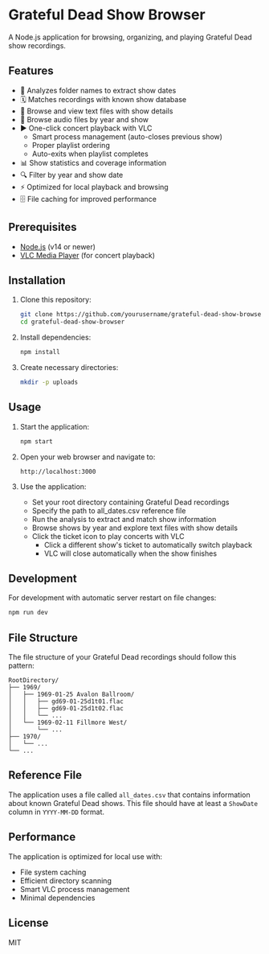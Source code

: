 # Grateful Dead Show Browser

A Node.js application for browsing, organizing, and playing Grateful Dead show recordings.

## Features

- 📁 Analyzes folder names to extract show dates
- 🗓️ Matches recordings with known show database
- 📝 Browse and view text files with show details
- 🎵 Browse audio files by year and show
- ▶️ One-click concert playback with VLC
  - Smart process management (auto-closes previous show)
  - Proper playlist ordering
  - Auto-exits when playlist completes
- 📊 Show statistics and coverage information
- 🔍 Filter by year and show date
- ⚡ Optimized for local playback and browsing
- 🗄️ File caching for improved performance

## Prerequisites

- [Node.js](https://nodejs.org/) (v14 or newer)
- [VLC Media Player](https://www.videolan.org/vlc/) (for concert playback)

## Installation

1. Clone this repository:
   ```bash
   git clone https://github.com/yourusername/grateful-dead-show-browser.git
   cd grateful-dead-show-browser
   ```

2. Install dependencies:
   ```bash
   npm install
   ```

3. Create necessary directories:
   ```bash
   mkdir -p uploads
   ```

## Usage

1. Start the application:
   ```bash
   npm start
   ```

2. Open your web browser and navigate to:
   ```
   http://localhost:3000
   ```

3. Use the application:
   - Set your root directory containing Grateful Dead recordings
   - Specify the path to all_dates.csv reference file
   - Run the analysis to extract and match show information
   - Browse shows by year and explore text files with show details
   - Click the ticket icon to play concerts with VLC
     - Click a different show's ticket to automatically switch playback
     - VLC will close automatically when the show finishes

## Development

For development with automatic server restart on file changes:

```bash
npm run dev
```

## File Structure

The file structure of your Grateful Dead recordings should follow this pattern:

```
RootDirectory/
├── 1969/
│   ├── 1969-01-25 Avalon Ballroom/
│   │   ├── gd69-01-25d1t01.flac
│   │   ├── gd69-01-25d1t02.flac
│   │   └── ...
│   └── 1969-02-11 Fillmore West/
│       └── ...
├── 1970/
│   └── ...
└── ...
```

## Reference File

The application uses a file called `all_dates.csv` that contains information about known Grateful Dead shows. This file should have at least a `ShowDate` column in `YYYY-MM-DD` format.

## Performance

The application is optimized for local use with:
- File system caching
- Efficient directory scanning
- Smart VLC process management
- Minimal dependencies

## License

MIT